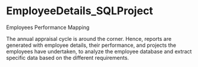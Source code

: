 # EmployeeDetails_SQLProject
Employees Performance Mapping

The annual appraisal cycle is around the corner. Hence, reports are generated with employee details, their performance, and projects the employees have undertaken, to analyze the employee database and extract specific data based on the different requirements.
